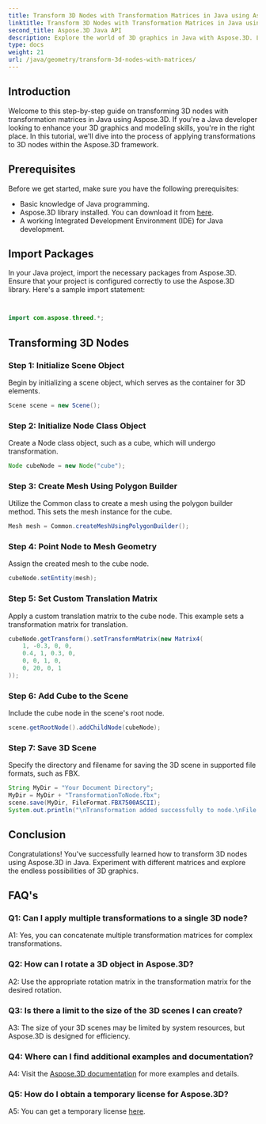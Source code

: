 ```yaml
---
title: Transform 3D Nodes with Transformation Matrices in Java using Aspose.3D
linktitle: Transform 3D Nodes with Transformation Matrices in Java using Aspose.3D
second_title: Aspose.3D Java API
description: Explore the world of 3D graphics in Java with Aspose.3D. Learn to transform nodes effortlessly using transformation matrices.
type: docs
weight: 21
url: /java/geometry/transform-3d-nodes-with-matrices/
---
```

## Introduction

Welcome to this step-by-step guide on transforming 3D nodes with transformation matrices in Java using Aspose.3D. If you're a Java developer looking to enhance your 3D graphics and modeling skills, you're in the right place. In this tutorial, we'll dive into the process of applying transformations to 3D nodes within the Aspose.3D framework.

## Prerequisites

Before we get started, make sure you have the following prerequisites:

- Basic knowledge of Java programming.
- Aspose.3D library installed. You can download it from [here](https://releases.aspose.com/3d/java/).
- A working Integrated Development Environment (IDE) for Java development.

## Import Packages

In your Java project, import the necessary packages from Aspose.3D. Ensure that your project is configured correctly to use the Aspose.3D library. Here's a sample import statement:

```java


import com.aspose.threed.*;

```

## Transforming 3D Nodes

### Step 1: Initialize Scene Object

Begin by initializing a scene object, which serves as the container for 3D elements.

```java
Scene scene = new Scene();
```

### Step 2: Initialize Node Class Object

Create a Node class object, such as a cube, which will undergo transformation.

```java
Node cubeNode = new Node("cube");
```

### Step 3: Create Mesh Using Polygon Builder

Utilize the Common class to create a mesh using the polygon builder method. This sets the mesh instance for the cube.

```java
Mesh mesh = Common.createMeshUsingPolygonBuilder();
```

### Step 4: Point Node to Mesh Geometry

Assign the created mesh to the cube node.

```java
cubeNode.setEntity(mesh);
```

### Step 5: Set Custom Translation Matrix

Apply a custom translation matrix to the cube node. This example sets a transformation matrix for translation.

```java
cubeNode.getTransform().setTransformMatrix(new Matrix4(
    1, -0.3, 0, 0,
    0.4, 1, 0.3, 0,
    0, 0, 1, 0,
    0, 20, 0, 1
));
```

### Step 6: Add Cube to the Scene

Include the cube node in the scene's root node.

```java
scene.getRootNode().addChildNode(cubeNode);
```

### Step 7: Save 3D Scene

Specify the directory and filename for saving the 3D scene in supported file formats, such as FBX.

```java
String MyDir = "Your Document Directory";
MyDir = MyDir + "TransformationToNode.fbx";
scene.save(MyDir, FileFormat.FBX7500ASCII);
System.out.println("\nTransformation added successfully to node.\nFile saved at " + MyDir);
```

## Conclusion

Congratulations! You've successfully learned how to transform 3D nodes using Aspose.3D in Java. Experiment with different matrices and explore the endless possibilities of 3D graphics.

## FAQ's

### Q1: Can I apply multiple transformations to a single 3D node?

A1: Yes, you can concatenate multiple transformation matrices for complex transformations.

### Q2: How can I rotate a 3D object in Aspose.3D?

A2: Use the appropriate rotation matrix in the transformation matrix for the desired rotation.

### Q3: Is there a limit to the size of the 3D scenes I can create?

A3: The size of your 3D scenes may be limited by system resources, but Aspose.3D is designed for efficiency.

### Q4: Where can I find additional examples and documentation?

A4: Visit the [Aspose.3D documentation](https://reference.aspose.com/3d/java/) for more examples and details.

### Q5: How do I obtain a temporary license for Aspose.3D?

A5: You can get a temporary license [here](https://purchase.aspose.com/temporary-license/).
